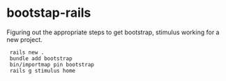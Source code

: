 # bootstap-rails

Figuring out the appropriate steps to get bootstrap, stimulus working for a new project.


```
 rails new .
 bundle add bootstrap
 bin/importmap pin bootstrap
 rails g stimulus home
```
